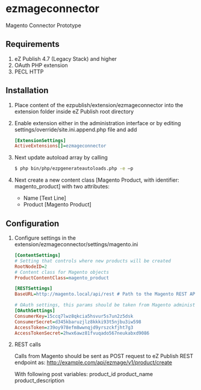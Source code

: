ezmageconnector
===============

Magento Connector Prototype

## Requirements

1. eZ Publish 4.7 (Legacy Stack) and higher
2. OAuth PHP extension
3. PECL HTTP

## Installation


1. Place content of the ezpublish/extension/ezmageconnector into the extension folder inside eZ Publish root directory

2. Enable extension either in the administration interface or by editing settings/override/site.ini.append.php file and add
   ```ini
   [ExtensionSettings]
   ActiveExtensions[]=ezmageconnector
   ```

3. Next update autoload array by calling
   ```bash
   $ php bin/php/ezpgenerateautoloads.php -e –p
   ```

4. Next create a new content class [Magento Product, with identifier: magento_product] with two attributes:
   - Name [Text Line]
   - Product [Magento Product]

## Configuration


1. Configure settings in the extension/ezmageconnector/settings/magento.ini
   ```ini
   [ContentSettings]
   # Setting that controls where new products will be created
   RootNodeID=2
   # Content class for Magento objects
   ProductContentClass=magento_product 
   ```
   ```ini
   [RESTSettings]
   BaseURL=http://magento.local/api/rest # Path to the Magento REST API
   ```
   ```ini
   # OAuth settings, this params should be taken from Magento administration interface once eZ Publish is registered as an application
   [OAuthSettings]
   ConsumerKey=15ccq7lwz8qkcia5hsvur5s7un2z5dsk
   ConsumerSecret=d345kbaruzjlz8kkki93t5njbu3iw598
   AccessToken=z39oy978efm8wwnqjd9yrszckfjht7g3
   AccessTokenSecret=2hwx6awz81fvuqado567neukabxd9086
   ```

2. REST calls

   Calls from Magento should be sent as POST request to eZ Publish REST endpoint as:
   http://example.com/api/ezmage/v1/product/create

   With following post variables:
   product_id
   product_name
   product_description

